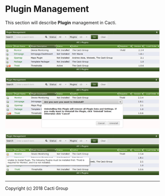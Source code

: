 # Plugin Management

This section will describe **Plugin** management in Cacti.

![Plugins](images/plugins.png)

![Plugin Uninstall](images/plugins-uninstall.png)

![Plugin Dependencies](images/plugins-dependencies.png)

---
Copyright (c) 2018 Cacti Group
